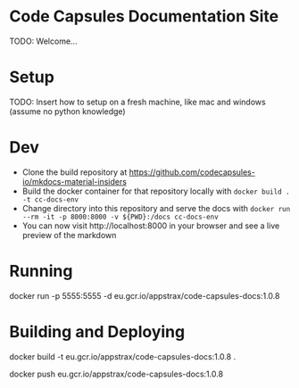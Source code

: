 # Code Capsules Documentation Site
TODO: Welcome...

# Setup

TODO: Insert how to setup on a fresh machine, like mac and windows (assume no python knowledge)

# Dev

* Clone the build repository at https://github.com/codecapsules-io/mkdocs-material-insiders
* Build the docker container for that repository locally with `docker build . -t cc-docs-env`
* Change directory into this repository and serve the docs with `docker run --rm -it -p 8000:8000 -v ${PWD}:/docs cc-docs-env`
* You can now visit http://localhost:8000 in your browser and see a live preview of the markdown

# Running

docker run -p 5555:5555 -d eu.gcr.io/appstrax/code-capsules-docs:1.0.8

# Building and Deploying

docker build -t eu.gcr.io/appstrax/code-capsules-docs:1.0.8 .

docker push eu.gcr.io/appstrax/code-capsules-docs:1.0.8
